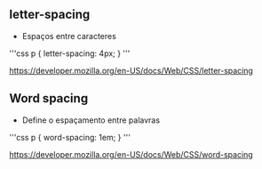 ## letter-spacing

* Espaços entre caracteres

'''css
p {
    letter-spacing: 4px;
}
'''

https://developer.mozilla.org/en-US/docs/Web/CSS/letter-spacing

## Word spacing

* Define o espaçamento entre palavras

'''css
p {
    word-spacing: 1em;
}
'''

https://developer.mozilla.org/en-US/docs/Web/CSS/word-spacing